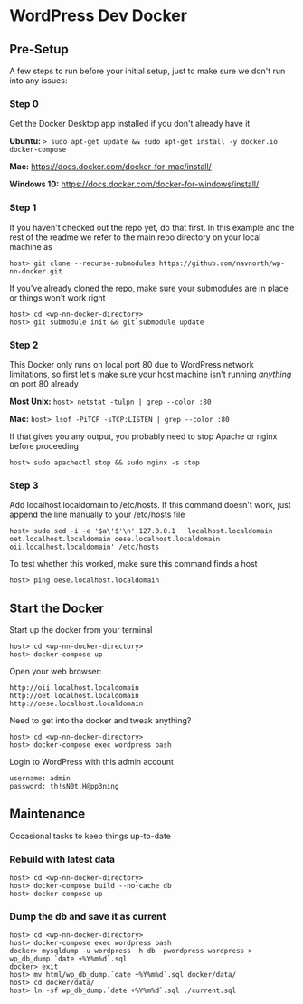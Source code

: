 # WordPress Dev Docker

## Pre-Setup

A few steps to run before your initial setup, just to make sure we don't run into any issues:

### Step 0

Get the Docker Desktop app installed if you don't already have it

**Ubuntu:** `> sudo apt-get update && sudo apt-get install -y docker.io docker-compose`

**Mac:** https://docs.docker.com/docker-for-mac/install/

**Windows 10:** https://docs.docker.com/docker-for-windows/install/

### Step 1

If you haven't checked out the repo yet, do that first. In this example and the rest of the readme we refer to the main repo directory on your local machine as <wp-nn-docker-directory>

    host> git clone --recurse-submodules https://github.com/navnorth/wp-nn-docker.git

If you've already cloned the repo, make sure your submodules are in place or things won't work right

    host> cd <wp-nn-docker-directory>
    host> git submodule init && git submodule update

### Step 2

This Docker only runs on local port 80 due to WordPress network limitations, so first let's make sure your host machine isn't running *anything* on port 80 already

**Most Unix:** `host> netstat -tulpn | grep --color :80`

**Mac:** `host> lsof -PiTCP -sTCP:LISTEN | grep --color :80`

If that gives you any output, you probably need to stop Apache or nginx before proceeding

    host> sudo apachectl stop && sudo nginx -s stop

### Step 3

Add localhost.localdomain to /etc/hosts. If this command doesn't work, just append the line manually to your /etc/hosts file

    host> sudo sed -i -e '$a\'$'\n''127.0.0.1   localhost.localdomain oet.localhost.localdomain oese.localhost.localdomain oii.localhost.localdomain' /etc/hosts

To test whether this worked, make sure this command finds a host

    host> ping oese.localhost.localdomain


## Start the Docker

Start up the docker from your terminal

    host> cd <wp-nn-docker-directory>
    host> docker-compose up

Open your web browser:

    http://oii.localhost.localdomain
    http://oet.localhost.localdomain
    http://oese.localhost.localdomain

Need to get into the docker and tweak anything?

    host> cd <wp-nn-docker-directory>
    host> docker-compose exec wordpress bash

Login to WordPress with this admin account

    username: admin
    password: th!sN0t.H@pp3ning

## Maintenance

Occasional tasks to keep things up-to-date

### Rebuild with latest data

    host> cd <wp-nn-docker-directory>
    host> docker-compose build --no-cache db
    host> docker-compose up

### Dump the db and save it as current

    host> cd <wp-nn-docker-directory>
    host> docker-compose exec wordpress bash
    docker> mysqldump -u wordpress -h db -pwordpress wordpress > wp_db_dump.`date +%Y%m%d`.sql
    docker> exit
    host> mv html/wp_db_dump.`date +%Y%m%d`.sql docker/data/
    host> cd docker/data/
    host> ln -sf wp_db_dump.`date +%Y%m%d`.sql ./current.sql



